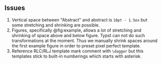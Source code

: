 ## Issues

1. Vertical space between "Abstract" and abstract is `10pt - 1.5ex` but some
   stretching and shrinking are possible.
2. Figures, specifically @fig:example, allows a lot of stretching and shrinking
   of space above and below figure. Typst can not do such transformations at
   the moment. Thus we manually shrink spaces around the first example figure
   in order to preset pixel perfect template.
3. Reference RLC/RLJ template mark comment with `\dagger` but this templates
   stick to built-in numberings which starts with asterisk.
